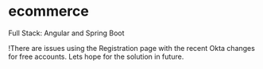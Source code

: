 # ecommerce
Full Stack: Angular and Spring Boot 



!There are issues using the Registration page with the recent Okta changes for free accounts. Lets hope for the solution in future.
